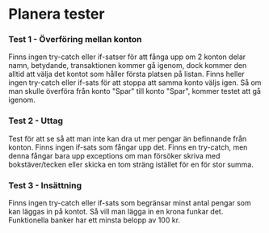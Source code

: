 # Planera tester

### Test 1 - Överföring mellan konton
Finns ingen try-catch eller if-satser för att fånga upp om 2 konton delar namn, betydande, transaktionen kommer gå igenom, dock kommer den alltid att välja det kontot som håller första platsen på listan. 
Finns heller ingen try-catch eller if-sats för att stoppa att samma konto väljs igen. Så om man skulle överföra från konto "Spar" till konto "Spar", kommer testet att gå igenom. 


### Test 2 - Uttag
Test för att se så att man inte kan dra ut mer pengar än befinnande från konton. Finns ingen if-sats som fångar upp det. Finns en try-catch, men denna fångar bara upp exceptions om man försöker skriva med bokstäver/tecken eller skicka en tom sträng istället för en för stor summa.  


### Test 3 - Insättning
Finns ingen try-catch eller if-sats som begränsar minst antal pengar som kan läggas in på kontot. Så vill man lägga in en krona funkar det. Funktionella banker har ett minsta belopp av 100 kr. 
